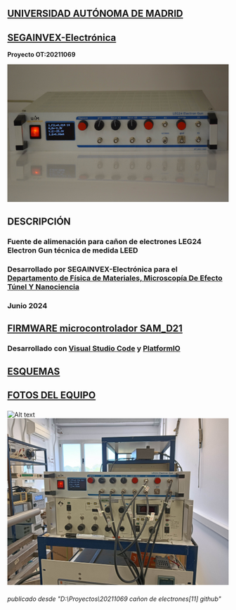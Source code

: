 ## [UNIVERSIDAD AUTÓNOMA DE MADRID](https://www.uam.es/UAM/Home.htm?language=es)
## [SEGAINVEX-Electrónica](https://www.uam.es/uam/segainvex)
**Proyecto OT:20211069**

![Alt text](https://github.com/SEGAINVEX-ELECTRONICA/LEG24-Electron-Gun-20211069/blob/main/fotos/foto1.JPG "frontal")

## DESCRIPCIÓN
### Fuente de alimenación para cañon de electrones LEG24 Electron Gun técnica de medida LEED
 
### Desarrollado por SEGAINVEX-Electrónica para el [Departamento de Física de Materiales, Microscopía De Efecto Túnel Y Nanociencia](https://www.uam.es/Ciencias/Departamento-de-Fisica-de-Materiales/1446767153239.htm)
### Junio 2024

## [FIRMWARE microcontrolador SAM_D21](https://github.com/SEGAINVEX-ELECTRONICA/LEG24-Electron-Gun-20211069/blob/main/software_SAMD21/)
### Desarrollado con [Visual Studio Code](https://code.visualstudio.com/download) y [PlatformIO](https://platformio.org/)
    
## [ESQUEMAS](https://github.com/SEGAINVEX-ELECTRONICA/LEG24-Electron-Gun-20211069/blob/main/esquemas/)
### 
## [FOTOS DEL EQUIPO](https://github.com/SEGAINVEX-ELECTRONICA/LEG24-Electron-Gun-20211069/blob/main/fotos/) 
###
![Alt text](https://github.com/SEGAINVEX-ELECTRONICA/LEG24-Electron-Gun-20211069/blob/main/fotos/foto6.JPG "trasera")
![Alt text](https://github.com/SEGAINVEX-ELECTRONICA/LEG24-Electron-Gun-20211069/blob/main/fotos/foto9.JPG "en laboratorio")

###### publicado desde "D:\Proyectos\20211069 cañon de electrones\[11] github"
